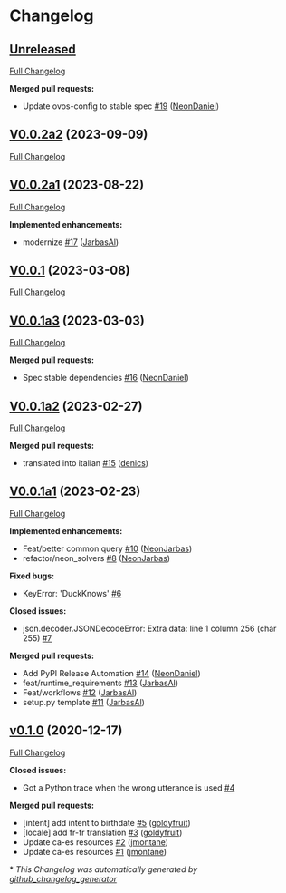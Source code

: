 # Changelog

## [Unreleased](https://github.com/OpenVoiceOS/skill-ovos-ddg/tree/HEAD)

[Full Changelog](https://github.com/OpenVoiceOS/skill-ovos-ddg/compare/V0.0.2a2...HEAD)

**Merged pull requests:**

- Update ovos-config to stable spec [\#19](https://github.com/OpenVoiceOS/skill-ovos-ddg/pull/19) ([NeonDaniel](https://github.com/NeonDaniel))

## [V0.0.2a2](https://github.com/OpenVoiceOS/skill-ovos-ddg/tree/V0.0.2a2) (2023-09-09)

[Full Changelog](https://github.com/OpenVoiceOS/skill-ovos-ddg/compare/V0.0.2a1...V0.0.2a2)

## [V0.0.2a1](https://github.com/OpenVoiceOS/skill-ovos-ddg/tree/V0.0.2a1) (2023-08-22)

[Full Changelog](https://github.com/OpenVoiceOS/skill-ovos-ddg/compare/V0.0.1...V0.0.2a1)

**Implemented enhancements:**

- modernize [\#17](https://github.com/OpenVoiceOS/skill-ovos-ddg/pull/17) ([JarbasAl](https://github.com/JarbasAl))

## [V0.0.1](https://github.com/OpenVoiceOS/skill-ovos-ddg/tree/V0.0.1) (2023-03-08)

[Full Changelog](https://github.com/OpenVoiceOS/skill-ovos-ddg/compare/V0.0.1a3...V0.0.1)

## [V0.0.1a3](https://github.com/OpenVoiceOS/skill-ovos-ddg/tree/V0.0.1a3) (2023-03-03)

[Full Changelog](https://github.com/OpenVoiceOS/skill-ovos-ddg/compare/V0.0.1a2...V0.0.1a3)

**Merged pull requests:**

- Spec stable dependencies [\#16](https://github.com/OpenVoiceOS/skill-ovos-ddg/pull/16) ([NeonDaniel](https://github.com/NeonDaniel))

## [V0.0.1a2](https://github.com/OpenVoiceOS/skill-ovos-ddg/tree/V0.0.1a2) (2023-02-27)

[Full Changelog](https://github.com/OpenVoiceOS/skill-ovos-ddg/compare/V0.0.1a1...V0.0.1a2)

**Merged pull requests:**

- translated into italian [\#15](https://github.com/OpenVoiceOS/skill-ovos-ddg/pull/15) ([denics](https://github.com/denics))

## [V0.0.1a1](https://github.com/OpenVoiceOS/skill-ovos-ddg/tree/V0.0.1a1) (2023-02-23)

[Full Changelog](https://github.com/OpenVoiceOS/skill-ovos-ddg/compare/v0.1.0...V0.0.1a1)

**Implemented enhancements:**

- Feat/better common query [\#10](https://github.com/OpenVoiceOS/skill-ovos-ddg/pull/10) ([NeonJarbas](https://github.com/NeonJarbas))
- refactor/neon\_solvers [\#8](https://github.com/OpenVoiceOS/skill-ovos-ddg/pull/8) ([NeonJarbas](https://github.com/NeonJarbas))

**Fixed bugs:**

- KeyError: 'DuckKnows' [\#6](https://github.com/OpenVoiceOS/skill-ovos-ddg/issues/6)

**Closed issues:**

- json.decoder.JSONDecodeError: Extra data: line 1 column 256 \(char 255\) [\#7](https://github.com/OpenVoiceOS/skill-ovos-ddg/issues/7)

**Merged pull requests:**

- Add PyPI Release Automation [\#14](https://github.com/OpenVoiceOS/skill-ovos-ddg/pull/14) ([NeonDaniel](https://github.com/NeonDaniel))
- feat/runtime\_requirements [\#13](https://github.com/OpenVoiceOS/skill-ovos-ddg/pull/13) ([JarbasAl](https://github.com/JarbasAl))
- Feat/workflows [\#12](https://github.com/OpenVoiceOS/skill-ovos-ddg/pull/12) ([JarbasAl](https://github.com/JarbasAl))
- setup.py template [\#11](https://github.com/OpenVoiceOS/skill-ovos-ddg/pull/11) ([JarbasAl](https://github.com/JarbasAl))

## [v0.1.0](https://github.com/OpenVoiceOS/skill-ovos-ddg/tree/v0.1.0) (2020-12-17)

[Full Changelog](https://github.com/OpenVoiceOS/skill-ovos-ddg/compare/fc5ed5acb4e0ddadbc28050676065abad8fb2c1d...v0.1.0)

**Closed issues:**

- Got a Python trace when the wrong utterance is used [\#4](https://github.com/OpenVoiceOS/skill-ovos-ddg/issues/4)

**Merged pull requests:**

- \[intent\] add intent to birthdate [\#5](https://github.com/OpenVoiceOS/skill-ovos-ddg/pull/5) ([goldyfruit](https://github.com/goldyfruit))
- \[locale\] add fr-fr translation [\#3](https://github.com/OpenVoiceOS/skill-ovos-ddg/pull/3) ([goldyfruit](https://github.com/goldyfruit))
- Update ca-es resources [\#2](https://github.com/OpenVoiceOS/skill-ovos-ddg/pull/2) ([jmontane](https://github.com/jmontane))
- Update ca-es resources [\#1](https://github.com/OpenVoiceOS/skill-ovos-ddg/pull/1) ([jmontane](https://github.com/jmontane))



\* *This Changelog was automatically generated by [github_changelog_generator](https://github.com/github-changelog-generator/github-changelog-generator)*
